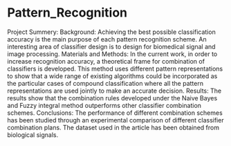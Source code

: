 # Pattern_Recognition

Project Summery: 
Background: Achieving the best possible classification accuracy is the main purpose of
each pattern recognition scheme. An interesting area of classifier design is to design for biomedical
signal and image processing.
Materials and Methods: In the current work, in order to increase recognition accuracy, a theoretical
frame for combination of classifiers is developed. This method uses different pattern representations
to show that a wide range of existing algorithms could be incorporated as the particular
cases of compound classification where all the pattern representations are used jointly to make an
accurate decision.
Results: The results show that the combination rules developed under the Naive Bayes and Fuzzy
integral method outperforms other classifier combination schemes.
Conclusions: The performance of different combination schemes has been studied through an experimental
comparison of different classifier combination plans. The dataset used in the article has
been obtained from biological signals.
